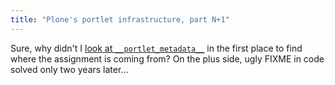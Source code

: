 ```yaml
---
title: "Plone's portlet infrastructure, part N+1"
---
```



<p>Sure, why didn't I <a href="http://stackoverflow.com/a/8973417/505649">look at <code>__portlet_metadata__</code></a> in the first place to find where the assignment is coming from? On the plus side, ugly FIXME in code solved only two years later...</p>